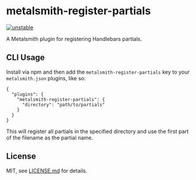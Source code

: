 # metalsmith-register-partials

[![unstable](http://badges.github.io/stability-badges/dist/unstable.svg)](http://github.com/badges/stability-badges)

A Metalsmith plugin for registering Handlebars partials.

## CLI Usage

Install via npm and then add the `metalsmith-register-partials` key to your `metalsmith.json` plugins, like so:

```
{
  "plugins": {
    "metalsmith-register-partials": {
      "directory": "path/to/partials"
    }
  }
}
```

This will register all partials in the specified directory and use the first part of the filename as the partial name.

## License

MIT, see [LICENSE.md](http://github.com/linclark/metalsmith-register-partials/blob/master/LICENSE.md) for details.
